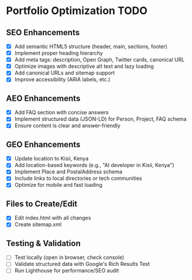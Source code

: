 # Portfolio Optimization TODO

## SEO Enhancements
- [x] Add semantic HTML5 structure (header, main, sections, footer)
- [x] Implement proper heading hierarchy
- [x] Add meta tags: description, Open Graph, Twitter cards, canonical URL
- [x] Optimize images with descriptive alt text and lazy loading
- [x] Add canonical URLs and sitemap support
- [x] Improve accessibility (ARIA labels, etc.)

## AEO Enhancements
- [x] Add FAQ section with concise answers
- [x] Implement structured data (JSON-LD) for Person, Project, FAQ schema
- [x] Ensure content is clear and answer-friendly

## GEO Enhancements
- [x] Update location to Kisii, Kenya
- [x] Add location-based keywords (e.g., "AI developer in Kisii, Kenya")
- [x] Implement Place and PostalAddress schema
- [x] Include links to local directories or tech communities
- [x] Optimize for mobile and fast loading

## Files to Create/Edit
- [x] Edit index.html with all changes
- [x] Create sitemap.xml

## Testing & Validation
- [ ] Test locally (open in browser, check console)
- [ ] Validate structured data with Google's Rich Results Test
- [ ] Run Lighthouse for performance/SEO audit
